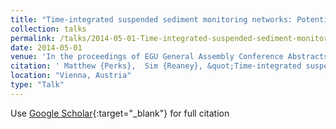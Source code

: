 ```yaml
---
title: "Time-integrated suspended sediment monitoring networks: Potential and implications for geomorphology"
collection: talks
permalink: /talks/2014-05-01-Time-integrated-suspended-sediment-monitoring-networks-Potential-and-implications-for-geomorphology
date: 2014-05-01
venue: 'In the proceedings of EGU General Assembly Conference Abstracts'
citation: ' Matthew {Perks},  Sim {Reaney}, &quot;Time-integrated suspended sediment monitoring networks: Potential and implications for geomorphology.&quot; In the proceedings of EGU General Assembly Conference Abstracts, 2014.'
location: "Vienna, Austria"
type: "Talk"
---
```

Use [Google Scholar](https://scholar.google.com/scholar?q=Time+integrated+suspended+sediment+monitoring+networks:+Potential+and+implications+for+geomorphology){:target="_blank"} for full citation
